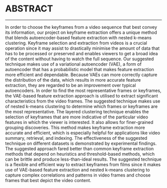 # ABSTRACT
---
In order to choose the keyframes from a video sequence that best convey its information, our project on keyframe extraction offers a unique method that blends autoencoder-based feature extraction with nested k-means clustering. Keyframe selection and extraction from videos is a crucial operation since it may assist to drastically minimise the amount of data that has to be processed or preserved and enables viewers to get a broad idea of the content without having to watch the full sequence. Our suggested technique makes use of a variational autoencoder (VAE), a form of autoencoder that has a probabilistic model that makes feature extraction more efficient and dependable. Because VAEs can more correctly capture the distribution of the data, which results in more accurate feature extraction, they are regarded to be an improvement over typical autoencoders. In order to find the most representative frames or keyframes, the VAE-based feature extraction approach is utilised to extract significant characteristics from the video frames. The suggested technique makes use of nested k-means clustering to determine which frames or keyframes are the most representative. The layered clustering technique enables the selection of keyframes that are more indicative of the particular video features in which the viewer is interested. It also allows for finer-grained grouping discoveries. This method makes keyframe extraction more accurate and efficient, which is especially helpful for applications like video summary, retrieval, and indexing. The effectiveness of the suggested technique on different datasets is demonstrated by experimental findings. The suggested approach fared better than common keyframe extraction methods that depend on heuristics and threshold-based methods, which can be brittle and produce less-than-ideal results. The suggested technique is a flexible and efficient way to extract keyframes from films since it makes use of VAE-based feature extraction and nested k-means clustering to capture complex correlations and patterns in video frames and choose frames that best depict the video content.
